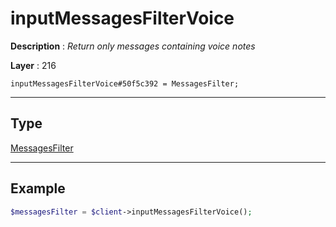 # inputMessagesFilterVoice

**Description** : *Return only messages containing voice notes*

**Layer** : 216

```tl
inputMessagesFilterVoice#50f5c392 = MessagesFilter;
```

---

## Type

[MessagesFilter](type/MessagesFilter)

---

## Example

```php
$messagesFilter = $client->inputMessagesFilterVoice();
```